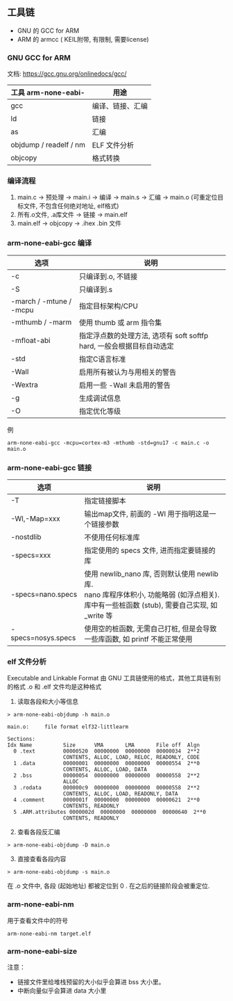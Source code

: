 ## 工具链

- GNU 的 GCC for ARM
- ARM 的 armcc ( KEIL附带, 有限制, 需要license)

### GNU GCC for ARM

文档: https://gcc.gnu.org/onlinedocs/gcc/

| 工具 arm-none-eabi-    | 用途             |
| ---------------------- | ---------------- |
| gcc                    | 编译、链接、汇编 |
| ld                     | 链接             |
| as                     | 汇编             |
| objdump / readelf / nm | ELF 文件分析     |
| objcopy                | 格式转换         |

### 编译流程

1. main.c -> 预处理 -> main.i -> 编译 -> main.s -> 汇编 -> main.o (可重定位目标文件, 不包含任何绝对地址, elf格式)
2. 所有.o文件, .a库文件 -> 链接 -> main.elf
3. main.elf -> objcopy -> .ihex .bin 文件

### arm-none-eabi-gcc 编译

| 选项                    | 说明                                                         |
| ----------------------- | ------------------------------------------------------------ |
| -c                      | 只编译到.o, 不链接                                           |
| -S                      | 只编译到.s                                                   |
| -march / -mtune / -mcpu | 指定目标架构/CPU                                             |
| -mthumb / -marm         | 使用 thumb 或 arm 指令集                                     |
| -mfloat-abi             | 指定浮点数的处理方法, 选项有 soft softfp hard, 一般会根据目标自动选定 |
| -std                    | 指定C语言标准                                                |
| -Wall                   | 启用所有被认为与用相关的警告                                 |
| -Wextra                 | 启用一些 -Wall 未启用的警告                                  |
| -g                      | 生成调试信息                                                 |
| -O                      | 指定优化等级                                                 |

例

```shell
arm-none-eabi-gcc -mcpu=cortex-m3 -mthumb -std=gnu17 -c main.c -o main.o
```

### arm-none-eabi-gcc 链接

| 选项               | 说明                                                         |
| ------------------ | ------------------------------------------------------------ |
| -T                 | 指定链接脚本                                                 |
| -Wl,-Map=xxx       | 输出map文件, 前面的 -Wl 用于指明这是一个链接参数             |
| -nostdlib          | 不使用任何标准库                                             |
| -specs=xxx         | 指定使用的 specs 文件, 进而指定要链接的库                    |
| -specs=nano.specs  | 使用 newlib_nano 库, 否则默认使用 newlib 库.<br />nano 库程序体积小, 功能略弱 (如浮点相关). 库中有一些桩函数 (stub), 需要自己实现, 如 _write 等 |
| -specs=nosys.specs | 使用空的桩函数, 无需自己打桩, 但是会导致一些库函数, 如 printf 不能正常使用 |

### elf 文件分析

Executable and Linkable Format
由 GNU 工具链使用的格式，其他工具链有别的格式
.o 和 .elf 文件均是这种格式

1. 读取各段和大小等信息

```shell
> arm-none-eabi-objdump -h main.o

main.o:     file format elf32-littlearm

Sections:
Idx Name          Size      VMA       LMA       File off  Algn
  0 .text         00000520  00000000  00000000  00000034  2**2
                  CONTENTS, ALLOC, LOAD, RELOC, READONLY, CODE
  1 .data         00000001  00000000  00000000  00000554  2**0
                  CONTENTS, ALLOC, LOAD, DATA
  2 .bss          00000054  00000000  00000000  00000558  2**2
                  ALLOC
  3 .rodata       000000c9  00000000  00000000  00000558  2**2
                  CONTENTS, ALLOC, LOAD, READONLY, DATA
  4 .comment      0000001f  00000000  00000000  00000621  2**0
                  CONTENTS, READONLY
  5 .ARM.attributes 0000002d  00000000  00000000  00000640  2**0
                  CONTENTS, READONLY
```

2. 查看各段反汇编

```shell
> arm-none-eabi-objdump -D main.o
```

3. 直接查看各段内容

```shell
> arm-none-eabi-objdump -s main.o
```

在 .o 文件中, 各段 (起始地址) 都被定位到 0 . 在之后的链接阶段会被重定位.


### arm-none-eabi-nm

用于查看文件中的符号

```shell
arm-none-eabi-nm target.elf
```

### arm-none-eabi-size

注意：

- 链接文件里给堆栈预留的大小似乎会算进 bss 大小里。
- 中断向量似乎会算进 data 大小里
